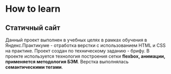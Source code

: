 # How to learn

## Статичный сайт

Данный проект выполнен в учебных целях в рамках обучения в Яндекс.Практикуме - отработка верстки с использованием HTML и CSS на практике. Проект создан по техническому заданию - брифу.
В проекте используется технология построения сетки __flexbox, анимации, применяется методология БЭМ__. Верстка выполнялась __семантическими тегами__.
